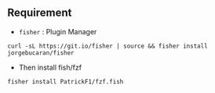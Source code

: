 ## Requirement

- `fisher` : Plugin Manager
```
curl -sL https://git.io/fisher | source && fisher install jorgebucaran/fisher
```

- Then install fish/fzf

```
fisher install PatrickF1/fzf.fish
```
